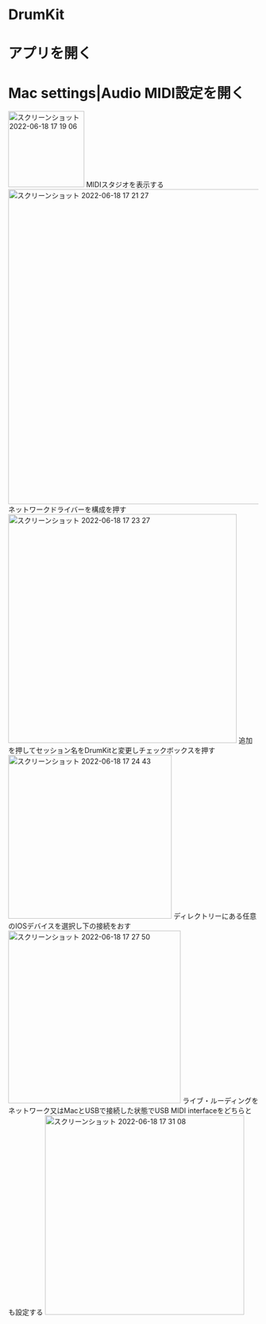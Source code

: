 # DrumKit
# アプリを開く
# Mac settings|Audio MIDI設定を開く
<img width="153" alt="スクリーンショット 2022-06-18 17 19 06" src="https://user-images.githubusercontent.com/77002553/174429331-6164d402-7ad6-4a66-9ccc-5c56862b20f9.png">
MIDIスタジオを表示する
<img width="633" alt="スクリーンショット 2022-06-18 17 21 27" src="https://user-images.githubusercontent.com/77002553/174429387-b591a2c9-a777-4743-b37c-19f52c45d383.png">
ネットワークドライバーを構成を押す
<img width="460" alt="スクリーンショット 2022-06-18 17 23 27" src="https://user-images.githubusercontent.com/77002553/174429452-f51d865a-54be-45a2-851f-4429d5afbdb2.png">
追加を押してセッション名をDrumKitと変更しチェックボックスを押す
<img width="329" alt="スクリーンショット 2022-06-18 17 24 43" src="https://user-images.githubusercontent.com/77002553/174429505-8e68113b-2a34-4cab-997e-bdfd76636c49.png">
ディレクトリーにある任意のIOSデバイスを選択し下の接続をおす
<img width="347" alt="スクリーンショット 2022-06-18 17 27 50" src="https://user-images.githubusercontent.com/77002553/174429620-de848e69-f5df-433e-be1f-fa791b49790d.png">
ライブ・ルーディングをネットワーク又はMacとUSBで接続した状態でUSB MIDI interfaceをどちらとも設定する
<img width="401" alt="スクリーンショット 2022-06-18 17 31 08" src="https://user-images.githubusercontent.com/77002553/174429724-61e12e3b-53fe-4679-bc66-1597210d67db.png">
